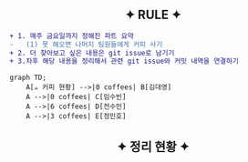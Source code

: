 
<h2 align="center">✦ RULE ✦</h2>

```diff
+ 1. 매주 금요일까지 정해진 파트 요약
-	(1) 못 해오면 나머지 팀원들에게 커피 사기
+ 2. 더 찾아보고 싶은 내용은 git issue로 남기기
+ 3.차후 해당 내용을 정리해서 관련 git issue와 커밋 내역을 연결하기
```

```mermaid
graph TD;
    A[☕ 커피 현황] -->|0 coffees| B[김대영]
    A -->|0 coffees| C[임수빈]
    A -->|6 coffees| D[전수민]
    A -->|3 coffees| E[정민호]
```




<h2 align="center">✦ 정리 현황 ✦</h2>

<!--Tree Start-->



<!--Tree End-->

